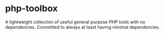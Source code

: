 # php-toolbox
A lightweight collection of useful general purpose PHP tools with no dependencies. Committed to always at least having minimal dependencies.
